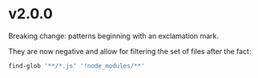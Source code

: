 # v2.0.0

Breaking change: patterns beginning with an exclamation mark.

They are now negative and allow for filtering the set of files after the fact:

```sh
find-glob '**/*.js' '!node_modules/**'
```
